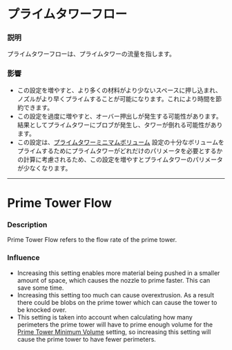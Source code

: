 プライムタワーフロー
====
### **説明**
プライムタワーフローは、プライムタワーの流量を指します。

### **影響**
* この設定を増やすと、より多くの材料がより少ないスペースに押し込まれ、ノズルがより早くプライムすることが可能になります。これにより時間を節約できます。
* この設定を過度に増やすと、オーバー押出しが発生する可能性があります。結果としてプライムタワーにブロブが発生し、タワーが倒れる可能性があります。
* この設定は、[プライムタワーミニマムボリューム](../dual/prime_tower_min_volume.md) 設定の十分なボリュームをプライムするためにプライムタワーがどれだけのパリメータを必要とするかの計算に考慮されるため、この設定を増やすとプライムタワーのパリメータが少なくなります。

---

Prime Tower Flow
====
### **Description**
Prime Tower Flow refers to the flow rate of the prime tower.

### **Influence**
* Increasing this setting enables more material being pushed in a smaller amount of space, which causes the nozzle to prime faster. This can save some time. 
* Increasing this setting too much can cause overextrusion. As a result there could be blobs on the prime tower which can cause the tower to be knocked over.
* This setting is taken into account when calculating how many perimeters the prime tower will have to prime enough volume for the [Prime Tower Minimum Volume](../dual/prime_tower_min_volume.md) setting, so increasing this setting will cause the prime tower to have fewer perimeters.
